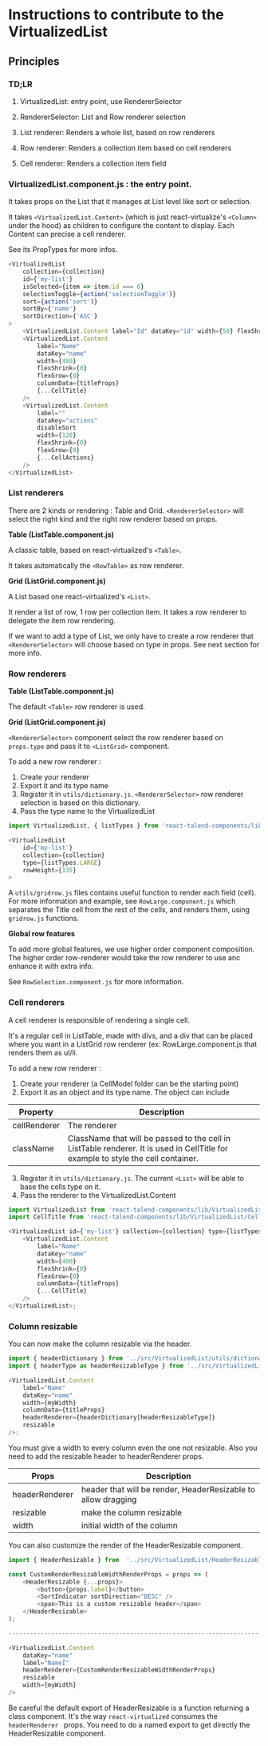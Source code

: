 # Instructions to contribute to the VirtualizedList

## Principles

### TD;LR

1. VirtualizedList: entry point, use RendererSelector

2. RendererSelector: List and Row renderer selection

3. List renderer: Renders a whole list, based on row renderers

4. Row renderer: Renders a collection item based on cell renderers

5. Cell renderer: Renders a collection item field

### VirtualizedList.component.js : the entry point.

It takes props on the List that it manages at List level like sort or selection.

It takes `<VirtualizedList.Content>` (which is just react-virtualize's `<Column>` under the hood) as children to configure the content to display.
Each Content can precise a cell renderer.

See its PropTypes for more infos.

```javascript
<VirtualizedList
	collection={collection}
	id={'my-list'}
	isSelected={item => item.id === 6}
	selectionToggle={action('selectionToggle')}
	sort={action('sort')}
	sortBy={'name'}
	sortDirection={'ASC'}
>
	<VirtualizedList.Content label="Id" dataKey="id" width={50} flexShrink={0} flexGrow={0} />
	<VirtualizedList.Content
		label="Name"
		dataKey="name"
		width={400}
		flexShrink={0}
		flexGrow={0}
		columnData={titleProps}
		{...CellTitle}
	/>
	<VirtualizedList.Content
		label=""
		dataKey="actions"
		disableSort
		width={120}
		flexShrink={0}
		flexGrow={0}
		{...CellActions}
	/>
</VirtualizedList>
```

### List renderers

There are 2 kinds or rendering : Table and Grid.
`<RendererSelector>` will select the right kind and the right row renderer based on props.

**Table (ListTable.component.js)**

A classic table, based on react-virtualized's `<Table>`.

It takes automatically the `<RowTable>` as row renderer.

**Grid (ListGrid.component.js)**

A List based one react-virtualized's `<List>`.

It render a list of row, 1 row per collection item.
It takes a row renderer to delegate the item row rendering.

If we want to add a type of List, we only have to create a row renderer that `<RendererSelector>` will choose based on type in props. See next section for more info.

### Row renderers

**Table (ListTable.component.js)**

The default `<Table>` row renderer is used.

**Grid (ListGrid.component.js)**

`<RendererSelector>` component select the row renderer based on `props.type` and pass it to `<ListGrid>` component.

To add a new row renderer :

1. Create your renderer
2. Export it and its type name
3. Register it in `utils/dictionary.js`. `<RendererSelector>` row renderer selection is based on this dictionary.
4. Pass the type name to the VirtualizedList

```javascript
import VirtualizedList, { listTypes } from 'react-talend-components/lib/VirtualizedList';

<VirtualizedList
    id={'my-list'}
    collection={collection}
    type={listTypes.LARGE}
    rowHeight={135}
>
```

A `utils/gridrow.js` files contains useful function to render each field (cell).
For more information and example, see `RowLarge.component.js` which separates the Title cell from the rest of the cells, and renders them, using `gridrow.js` functions.

**Global row features**

To add more global features, we use higher order component composition.
The higher order row-renderer would take the row renderer to use anc enhance it with extra info.

See `RowSelection.component.js` for more information.

### Cell renderers

A cell renderer is responsible of rendering a single cell.

It's a regular cell in ListTable, made with divs, and a div that can be placed where you want in a ListGrid row renderer (ex: RowLarge.component.js that renders them as ul/li.

To add a new row renderer :

1. Create your renderer (a CellModel folder can be the starting point)
2. Export it as an object and its type name. The object can include

| Property     | Description                                                                                                                       |
| ------------ | --------------------------------------------------------------------------------------------------------------------------------- |
| cellRenderer | The renderer                                                                                                                      |
| className    | ClassName that will be passed to the cell in ListTable renderer. It is used in CellTitle for example to style the cell container. |

3. Register it in `utils/dictionary.js`. The current `<List>` will be able to base the cells type on it.
4. Pass the renderer to the VirtualizedList.Content

```javascript
import VirtualizedList from 'react-talend-components/lib/VirtualizedList';
import CellTitle from 'react-talend-components/lib/VirtualizedList/CellTitle'; // cell renderer for title

<VirtualizedList id={'my-list'} collection={collection} type={listTypes.LARGE} rowHeight={135}>
	<VirtualizedList.Content
		label="Name"
		dataKey="name"
		width={400}
		flexShrink={0}
		flexGrow={0}
		columnData={titleProps}
		{...CellTitle}
	/>
</VirtualizedList>;
```

### Column resizable

You can now make the column resizable via the header.

```javascript
import { headerDictionary } from '../src/VirtualizedList/utils/dictionary';
import { headerType as headerResizableType } from '../src/VirtualizedList/HeaderResizable';

<VirtualizedList.Content
	label="Name"
	dataKey="name"
	width={myWidth}
	columnData={titleProps}
	headerRenderer={headerDictionary[headerResizableType]}
	resizable
/>;
```

You must give a width to every column even the one not resizable.
Also you need to add the resizable header to headerRenderer props.

| Props | Description |
|---|---|
| headerRenderer |  header that will be render, HeaderResizable to allow dragging |
| resizable | make the column resizable |
| width | initial width of the column |

You can also customize the render of the HeaderResizable component.

```javascript
import { HeaderResizable } from  '../src/VirtualizedList/HeaderResizable.component';

const CustomRenderResizableWidthRenderProps = props => (
	<HeaderResizable {...props}>
		<button>{props.label}</button>
		<SortIndicator sortDirection="DESC" />
		<span>This is a custom resizable header</span>
	</HeaderResizable>
);

------------------------------------------------------------------------------------

<VirtualizedList.Content
	dataKey="name"
	label="NameÎ"
	headerRenderer={CustomRenderResizableWidthRenderProps}
	resizable
	width={myWidth}
/>
```

Be careful the default export of HeaderResizable is a function returning a class component.
It's the way `react-virtualized` consumes the `headerRenderer ` props.
You need to do a named export to get directly the HeaderResizable component.
